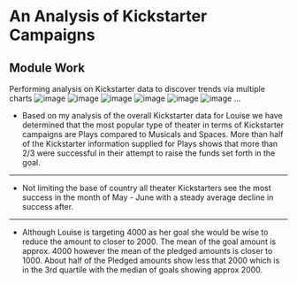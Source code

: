 # An Analysis of Kickstarter Campaigns
## Module Work
Performing analysis on Kickstarter data to discover trends via multiple charts
![image](https://user-images.githubusercontent.com/84201082/123316975-7cc38400-d4fb-11eb-9a1a-4e41b3f1fb15.png)
![image](https://user-images.githubusercontent.com/84201082/123317147-aaa8c880-d4fb-11eb-9ce5-9618b201534b.png)
![image](https://user-images.githubusercontent.com/84201082/123317297-d88e0d00-d4fb-11eb-9bb7-cf7fc3b0e507.png)
![image](https://user-images.githubusercontent.com/84201082/123317523-1ee36c00-d4fc-11eb-88bb-3da7ad05fe2a.png)
![image](https://user-images.githubusercontent.com/84201082/123317542-23a82000-d4fc-11eb-997f-bca0c5e39563.png)
![image](https://user-images.githubusercontent.com/84201082/123318247-01fb6880-d4fd-11eb-8ff1-8fb19d2fd353.png)
...
* Based on my analysis of the overall Kickstarter data for Louise we have determined that the most popular type of theater in terms of Kickstarter campaigns are Plays compared to Musicals and Spaces. More than half of the Kickstarter information supplied for Plays shows that more than 2/3 were successful in their attempt to raise the funds set forth in the goal. 
---
* Not limiting the base of country all theater Kickstarters see the most success in the month of May - June with a steady average decline in success after.   
---
* Although Louise is targeting 4000 as her goal she would be wise to reduce the amount to closer to 2000.   The mean of the goal amount is approx. 4000 however the mean of the pledged amounts is closer to 1000.   About half of the Pledged amounts show less that 2000 which is in the 3rd quartile with the median of goals showing approx 2000.
